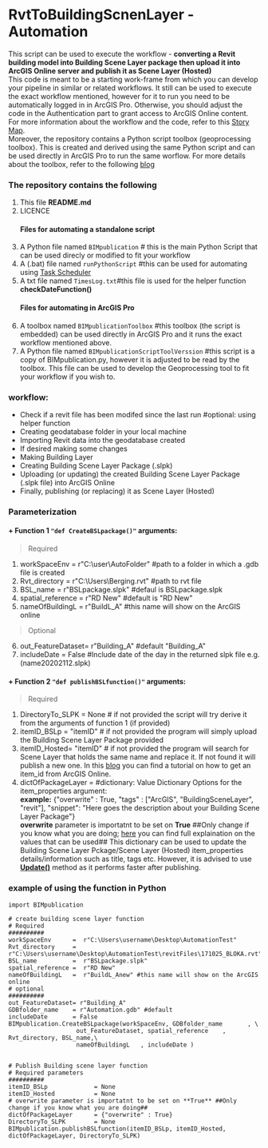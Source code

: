# RvtToBuildingScnenLayer - Automation
This script can be used to execute the workflow - **converting a Revit building model into Building Scene Layer package then upload it into ArcGIS Online server and publish it as Scene Layer (Hosted)** <br/>
This code is meant to be a starting work-frame from which you can develop your pipeline in similar or related workflows. 
It still can be used to execute the exact workflow mentioned, however for it to run you need to be automatically logged in in ArcGIS Pro. Otherwise, you should adjust the code in the Authentication part to grant access to ArcGIS Online content. For more information about the workflow and the code, refer to this [Story Map](https://storymaps.arcgis.com/stories/3c2c29a8ff544db5a6df94d936430bd6).
<br/>
Moreover, the repository contains a Python script toolbox (geoprocessing toolbox). This is created and derived using the same Python script and can be used directly in ArcGIS Pro to run the same worflow. For more details about the toolbox, refer to the following [blog](https://community.esri.com/t5/arcgis-pro-blog/creating-geoprocessing-python-toolboxes-and-automating-your/ba-p/1007339)  

### The repository contains the following 
1. This file **README.md**
2. LICENCE
    #### Files for automating a standalone script
3. A Python file named `BIMpublication` # this is the main Python Script that can be used direcly or modified to fit your workflow
4. A (.bat) file named `runPythonScript` #this can be used for automating using [Task Scheduler](https://datatofish.com/python-script-windows-scheduler/)
5. A txt file named `TimesLog.txt`#this file is used for the helper function **checkDateFunction()**
    #### Files for automating in ArcGIS Pro
6. A toolbox named `BIMpublicationToolbox` #this toolbox (the script is embedded) can be used directly in ArcGIS Pro and it runs the exact workflow mentioned above. 
7. A Python file named `BIMpublicationScriptToolVerssion` #this script is a copy of BIMpublication.py, however it is adjusted to be read by the toolbox. This file can be used to develop the Geoprocessing tool to fit your workflow if you wish to.

### **workflow:**
+ Check if a revit file has been modifed since the last run #optional: using helper function
+ Creating geodatabase folder in your local machine
+ Importing Revit data into the geodatabase created
+ If desired making some changes
+ Making Building Layer
+ Creating Building Scene Layer Package (.slpk)
+ Uploading (or updating) the created Building Scene Layer Package (.slpk file) into ArcGIS Online
+ Finally, publishing (or replacing) it as Scene Layer (Hosted) 

### **Parameterization**
#### + Function 1 **`"def CreateBSLpackage()"`** arguments:
> Required 
  1. workSpaceEnv      = r"C:\user\AutoFolder"   #path to a folder in which a .gdb file is created
  2. Rvt_directory     = r"C:\Users\Berging.rvt" #path to rvt file 
  3. BSL_name          = r"BSLpackage.slpk"  #defaul is BSLpackage.slpk
  4. spatial_reference = r"RD New"               #default is "RD New"
  5. nameOfBuildingL   = r"BuildL_A"             #this name will show on the ArcGIS online 
> Optional
  6. out_FeatureDataset= r"Building_A"           #default "Building_A"
  7. includeDate       = False                   #Include date of the day in the returned slpk file e.g. (name20202112.slpk) <br/>
  
#### + Function 2 **`"def publishBSLfunction()"`** arguments:
> Required
  1. DirectoryTo_SLPK = None                    # if not provided the script will try derive it from the arguments of function 1 (if provided)
  2. itemID_BSLp  = "itemID"                    # if not provided the program will simply upload the Building Scene Layer Package provided 
  3. itemID_Hosted= "itemID"                    # if not provided the program will search for Scene Layer that holds the same name and replace it. If not found 
  it will publish a new one. In this [blog](https://community.esri.com/t5/arcgis-online-blog/where-can-i-find-the-item-id-for-an-arcgis-online-item/ba-p/890284#:~:text=Find%20the%20Layers%20section%2C%20click,ID%20in%20the%20address%20bar.) you can find a tutorial on how to get an item_id from ArcGIS Online.
  4. dictOfPackageLayer             = #dictionary: Value Dictionary Options for the item_properties argument: <br/> **example:** {"overwrite" : True, "tags" : ["ArcGIS", "BuildingSceneLayer", "revit"], "snippet": "Here goes the description about your Building Scene Layer Package"} <br/>
  **overwrite** parameter is importatnt to be set on **True** ##Only change if you know what you are doing; [here](https://developers.arcgis.com/python/api-reference/arcgis.gis.toc.html#arcgis.gis.ContentManager.add) you can find full explaination on the values that can be used##
  This dictionary can be used to update the Building Scene Layer Pckage/Scene Layer (Hosted) item_properties details/information such as title, tags etc. However, it is advised to use [**Update()**](https://developers.arcgis.com/python/api-reference/arcgis.gis.toc.html#arcgis.gis.ContentManager.add) method as it performs faster after publishing. 

### example of using the function in Python

```
import BIMpublication

# create building scene layer function
# Required
########## 
workSpaceEnv      =  r"C:\Users\username\Desktop\AutomationTest" 
Rvt_directory     =  r"C:\Users\username\Desktop\AutomationTest\revitFiles\171025_BLOKA.rvt" 
BSL_name          =  r"BSLpackage.slpk" 
spatial_reference =  r"RD New" 
nameOfBuildingL   =  r"BuildL_Anew" #this name will show on the ArcGIS online
# optional
########## 
out_FeatureDataset= r"Building_A"
GDBfolder_name    = r"Automation.gdb" #default
includeDate       = False 
BIMpublication.CreateBSLpackage(workSpaceEnv, GDBfolder_name       , \
			       out_FeatureDataset, spatial_reference    , Rvt_directory, BSL_name,\
				   nameOfBuildingL   , includeDate )


# Publish Building scene layer function
# Required parameters 
##########
itemID_BSLp             = None 
itemID_Hosted           = None
# overwrite parameter is importatnt to be set on **True** ##Only change if you know what you are doing##  
dictOfPackageLayer      = {"overwrite" : True}
DirectoryTo_SLPK        = None
BIMpublication.publishBSLfunction(itemID_BSLp, itemID_Hosted, dictOfPackageLayer, DirectoryTo_SLPK)
```
